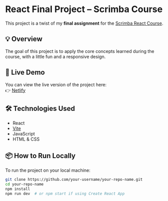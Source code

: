 # React Final Project – Scrimba Course

This project is a twist of my **final assignment** for the [Scrimba React Course](https://scrimba.com/).

## 💡 Overview

The goal of this project is to apply the core concepts learned during the course, with a little fun and a responsive design.

## 🚀 Live Demo

You can view the live version of the project here:  
👉 [Netlify](https://stirring-monstera-1cb5ee.netlify.app)

## 🛠️ Technologies Used

- React  
- [Vite](https://vitejs.dev/)
- JavaScript
- HTML & CSS

## 📦 How to Run Locally

To run the project on your local machine:

```bash
git clone https://github.com/your-username/your-repo-name.git
cd your-repo-name
npm install
npm run dev  # or npm start if using Create React App